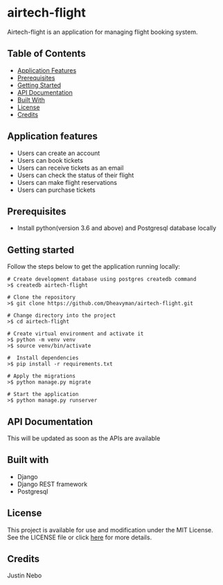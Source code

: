 # airtech-flight
Airtech-flight is an application for managing flight booking system.

## Table of Contents
- [Application Features](#application-features)
- [Prerequisites](#prerequisites)
- [Getting Started](#getting-started)
- [API Documentation](#api-documentation)
- [Built With](#built-with)
- [License](#license)
- [Credits](#credits)

## Application features
* Users can create an account
* Users can book tickets
* Users can receive tickets as an email
* Users can check the status of their flight
* Users can make flight reservations
* Users can purchase tickets

## Prerequisites
* Install python(version 3.6 and above) and Postgresql database locally

## Getting started
Follow the steps below to get the application running locally:
```
# Create development database using postgres createdb command
>$ createdb airtech-flight

# Clone the repository
>$ git clone https://github.com/Dheavyman/airtech-flight.git

# Change directory into the project
>$ cd airtech-flight

# Create virtual environment and activate it
>$ python -m venv venv
>$ source venv/bin/activate

#  Install dependencies
>$ pip install -r requirements.txt

# Apply the migrations
>$ python manage.py migrate

# Start the application
>$ python manage.py runserver
```

## API Documentation
This will be updated as soon as the APIs are available

## Built with
* Django
* Django REST framework
* Postgresql

## License
This project is available for use and modification under the MIT License. See the LICENSE file or click [here](https://github.com/Dheavyman/airtech-flight/blob/develop/LICENSE.md) for more details.

## Credits
Justin Nebo
